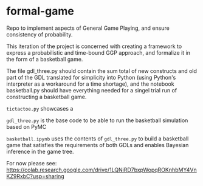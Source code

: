 # formal-game

Repo to implement aspects of General Game Playing, and ensure consistency of probability.

This iteration of the project is concerned with creating a framework to express a probabilistic and time-bound GGP approach, and formalize it in the form of a basketball game.

The file gdl_three.py should contain the sum total of new constructs and old part of the GDL translated for simplicity into Python (using Python's interpreter as a workaround for a time shortage), and the notebook basketball.py should have everything needed for a singel trial run of constructing a basketball game.

```tictactoe.py``` showcases a 

```gdl_three.py``` is the base code to be able to run the basketball simulation based on PyMC

```basketball.ipynb``` uses the contents of ```gdl_three.py``` to build a basketball game that satisfies the requirements of both GDLs and enables Bayesian inference in the game tree.

For now please see: https://colab.research.google.com/drive/1LQNiRD7bxpWopqROKnhbMY4VnKZ9RxbC?usp=sharing


